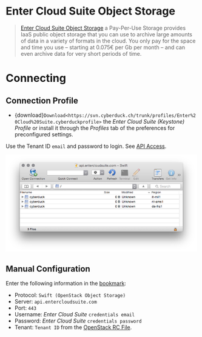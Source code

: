 Enter Cloud Suite Object Storage
===

> [Enter Cloud Suite Object Storage](https://www.entercloudsuite.com/en/) a Pay-Per-Use Storage provides IaaS public object storage that you can use to archive large amounts of data in a variety of formats in the cloud. You only pay for the space and time you use – starting at 0.075€ per Gb per month – and can even archive data for very short periods of time.

# Connecting

## Connection Profile

- {download}`Download<https://svn.cyberduck.ch/trunk/profiles/Enter%20Cloud%20Suite.cyberduckprofile>` the *Enter Cloud Suite (Keystone) Profile* or install it through the *Profiles* tab of the preferences for preconfigured settings.

Use the Tenant ID `email` and password to login. See [API Access](https://cm.entercloudsuite.com/project/access_and_security/).

![Enter Cloud Suite](_images/entercloudsuite.com.png)

## Manual Configuration

Enter the following information in the [bookmark](../../cyberduck/bookmarks.md):

- Protocol: `Swift (OpenStack Object Storage)`
- Server: `api.entercloudsuite.com`
- Port: `443`
- Username: *Enter Cloud Suite* `credentials email`
- Password: *Enter Cloud Suite* `credentials password`
- Tenant: `Tenant ID` from the [OpenStack RC File](https://cm.entercloudsuite.com/project/access_and_security/).